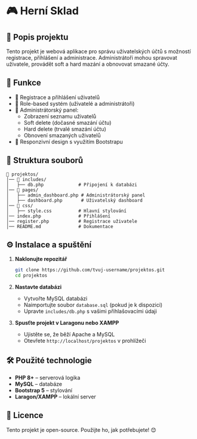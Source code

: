 # 🎮 Herní Sklad

## 📌 Popis projektu
Tento projekt je webová aplikace pro správu uživatelských účtů s možností registrace, přihlášení a administrace. Administrátoři mohou spravovat uživatele, provádět soft a hard mazání a obnovovat smazané účty.

## 🚀 Funkce
- 🔹 Registrace a přihlášení uživatelů
- 🔹 Role-based systém (uživatelé a administrátoři)
- 🔹 Administrátorský panel:
  - Zobrazení seznamu uživatelů
  - Soft delete (dočasné smazání účtu)
  - Hard delete (trvalé smazání účtu)
  - Obnovení smazaných uživatelů
- 🔹 Responzivní design s využitím Bootstrapu

## 📂 Struktura souborů
```
📁 projektos/
│── 📁 includes/
│   ├── db.php             # Připojení k databázi
│── 📁 pages/
│   ├── admin_dashboard.php # Administrátorský panel
│   ├── dashboard.php       # Uživatelský dashboard
│── 📁 css/
│   ├── style.css          # Hlavní stylování
│── index.php              # Přihlášení
│── register.php           # Registrace uživatele
│── README.md              # Dokumentace
```

## ⚙️ Instalace a spuštění
1. **Naklonujte repozitář**
   ```sh
   git clone https://github.com/tvuj-username/projektos.git
   cd projektos
   ```
2. **Nastavte databázi**
   - Vytvořte MySQL databázi
   - Naimportujte soubor `database.sql` (pokud je k dispozici)
   - Upravte `includes/db.php` s vašimi přihlašovacími údaji

3. **Spusťte projekt v Laragonu nebo XAMPP**
   - Ujistěte se, že běží Apache a MySQL
   - Otevřete `http://localhost/projektos` v prohlížeči

## 🛠️ Použité technologie
- **PHP 8+** – serverová logika
- **MySQL** – databáze
- **Bootstrap 5** – stylování
- **Laragon/XAMPP** – lokální server

## 📜 Licence
Tento projekt je open-source. Použijte ho, jak potřebujete! 😊

